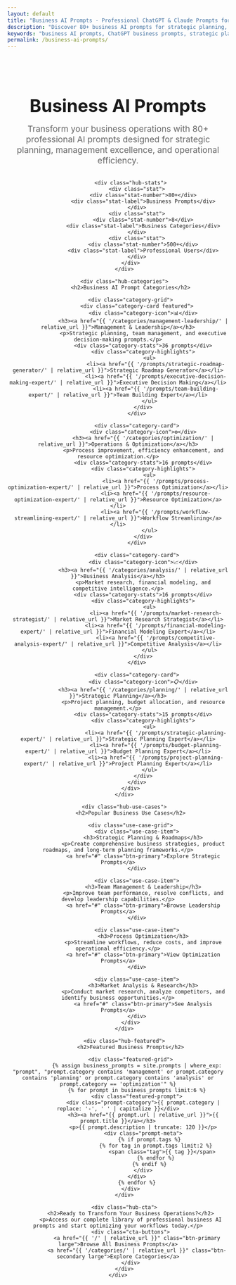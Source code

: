 ```yaml
---
layout: default
title: "Business AI Prompts - Professional ChatGPT & Claude Prompts for Business"
description: "Discover 80+ business AI prompts for strategic planning, management, operations, and workflow optimization. Ready-to-use ChatGPT and Claude prompts for business professionals."
keywords: "business AI prompts, ChatGPT business prompts, strategic planning prompts, management prompts, business analysis prompts, operations optimization"
permalink: /business-ai-prompts/
---
```


<div class="hub-page business-hub">
    <div class="container">
        <div class="hub-header">
            <h1>Business AI Prompts</h1>
            <p class="hub-subtitle">Transform your business operations with 80+ professional AI prompts designed for strategic planning, management excellence, and operational efficiency.</p>
            
            <div class="hub-stats">
                <div class="stat">
                    <div class="stat-number">80+</div>
                    <div class="stat-label">Business Prompts</div>
                </div>
                <div class="stat">
                    <div class="stat-number">8</div>
                    <div class="stat-label">Business Categories</div>
                </div>
                <div class="stat">
                    <div class="stat-number">500+</div>
                    <div class="stat-label">Professional Users</div>
                </div>
            </div>
        </div>

        <div class="hub-categories">
            <h2>Business AI Prompt Categories</h2>
            
            <div class="category-grid">
                <div class="category-card featured">
                    <div class="category-icon">📊</div>
                    <h3><a href="{{ '/categories/management-leadership/' | relative_url }}">Management & Leadership</a></h3>
                    <p>Strategic planning, team management, and executive decision-making prompts.</p>
                    <div class="category-stats">36 prompts</div>
                    <div class="category-highlights">
                        <ul>
                            <li><a href="{{ '/prompts/strategic-roadmap-generator/' | relative_url }}">Strategic Roadmap Generator</a></li>
                            <li><a href="{{ '/prompts/executive-decision-making-expert/' | relative_url }}">Executive Decision Making</a></li>
                            <li><a href="{{ '/prompts/team-building-expert/' | relative_url }}">Team Building Expert</a></li>
                        </ul>
                    </div>
                </div>

                <div class="category-card">
                    <div class="category-icon">⚙️</div>
                    <h3><a href="{{ '/categories/optimization/' | relative_url }}">Operations & Optimization</a></h3>
                    <p>Process improvement, efficiency enhancement, and resource optimization.</p>
                    <div class="category-stats">16 prompts</div>
                    <div class="category-highlights">
                        <ul>
                            <li><a href="{{ '/prompts/process-optimization-expert/' | relative_url }}">Process Optimization</a></li>
                            <li><a href="{{ '/prompts/resource-optimization-expert/' | relative_url }}">Resource Optimization</a></li>
                            <li><a href="{{ '/prompts/workflow-streamlining-expert/' | relative_url }}">Workflow Streamlining</a></li>
                        </ul>
                    </div>
                </div>

                <div class="category-card">
                    <div class="category-icon">📈</div>
                    <h3><a href="{{ '/categories/analysis/' | relative_url }}">Business Analysis</a></h3>
                    <p>Market research, financial modeling, and competitive intelligence.</p>
                    <div class="category-stats">16 prompts</div>
                    <div class="category-highlights">
                        <ul>
                            <li><a href="{{ '/prompts/market-research-strategist/' | relative_url }}">Market Research Strategist</a></li>
                            <li><a href="{{ '/prompts/financial-modeling-expert/' | relative_url }}">Financial Modeling Expert</a></li>
                            <li><a href="{{ '/prompts/competitive-analysis-expert/' | relative_url }}">Competitive Analysis</a></li>
                        </ul>
                    </div>
                </div>

                <div class="category-card">
                    <div class="category-icon">📋</div>
                    <h3><a href="{{ '/categories/planning/' | relative_url }}">Strategic Planning</a></h3>
                    <p>Project planning, budget allocation, and resource management.</p>
                    <div class="category-stats">15 prompts</div>
                    <div class="category-highlights">
                        <ul>
                            <li><a href="{{ '/prompts/strategic-planning-expert/' | relative_url }}">Strategic Planning Expert</a></li>
                            <li><a href="{{ '/prompts/budget-planning-expert/' | relative_url }}">Budget Planning Expert</a></li>
                            <li><a href="{{ '/prompts/project-planning-expert/' | relative_url }}">Project Planning Expert</a></li>
                        </ul>
                    </div>
                </div>
            </div>
        </div>

        <div class="hub-use-cases">
            <h2>Popular Business Use Cases</h2>
            
            <div class="use-case-grid">
                <div class="use-case-item">
                    <h3>Strategic Planning & Roadmaps</h3>
                    <p>Create comprehensive business strategies, product roadmaps, and long-term planning frameworks.</p>
                    <a href="#" class="btn-primary">Explore Strategic Prompts</a>
                </div>
                
                <div class="use-case-item">
                    <h3>Team Management & Leadership</h3>
                    <p>Improve team performance, resolve conflicts, and develop leadership capabilities.</p>
                    <a href="#" class="btn-primary">Browse Leadership Prompts</a>
                </div>
                
                <div class="use-case-item">
                    <h3>Process Optimization</h3>
                    <p>Streamline workflows, reduce costs, and improve operational efficiency.</p>
                    <a href="#" class="btn-primary">View Optimization Prompts</a>
                </div>
                
                <div class="use-case-item">
                    <h3>Market Analysis & Research</h3>
                    <p>Conduct market research, analyze competitors, and identify business opportunities.</p>
                    <a href="#" class="btn-primary">See Analysis Prompts</a>
                </div>
            </div>
        </div>

        <div class="hub-featured">
            <h2>Featured Business Prompts</h2>
            
            <div class="featured-grid">
                {% assign business_prompts = site.prompts | where_exp: "prompt", "prompt.category contains 'management' or prompt.category contains 'planning' or prompt.category contains 'analysis' or prompt.category == 'optimization'" %}
                {% for prompt in business_prompts limit:6 %}
                <div class="featured-prompt">
                    <div class="prompt-category">{{ prompt.category | replace: '-', ' ' | capitalize }}</div>
                    <h3><a href="{{ prompt.url | relative_url }}">{{ prompt.title }}</a></h3>
                    <p>{{ prompt.description | truncate: 120 }}</p>
                    <div class="prompt-meta">
                        {% if prompt.tags %}
                            {% for tag in prompt.tags limit:2 %}
                                <span class="tag">{{ tag }}</span>
                            {% endfor %}
                        {% endif %}
                    </div>
                </div>
                {% endfor %}
            </div>
        </div>

        <div class="hub-cta">
            <h2>Ready to Transform Your Business Operations?</h2>
            <p>Access our complete library of professional business AI prompts and start optimizing your workflows today.</p>
            <div class="cta-buttons">
                <a href="{{ '/' | relative_url }}" class="btn-primary large">Browse All Business Prompts</a>
                <a href="{{ '/categories/' | relative_url }}" class="btn-secondary large">Explore Categories</a>
            </div>
        </div>
    </div>
</div>

<style>
.hub-page {
    padding: 2rem 0;
}

.hub-header {
    text-align: center;
    margin-bottom: 3rem;
}

.hub-header h1 {
    font-size: 2.5rem;
    color: #1a1a1a;
    margin-bottom: 1rem;
}

.hub-subtitle {
    font-size: 1.2rem;
    color: #666;
    max-width: 800px;
    margin: 0 auto 2rem;
}

.hub-stats {
    display: flex;
    justify-content: center;
    gap: 2rem;
    margin-top: 2rem;
}

.hub-stats .stat {
    text-align: center;
}

.hub-stats .stat-number {
    font-size: 2rem;
    font-weight: bold;
    color: #007acc;
}

.hub-stats .stat-label {
    color: #666;
    font-size: 0.9rem;
}

.category-grid {
    display: grid;
    grid-template-columns: repeat(auto-fit, minmax(300px, 1fr));
    gap: 2rem;
    margin-bottom: 3rem;
}

.category-card {
    background: white;
    border: 2px solid #f0f0f0;
    border-radius: 12px;
    padding: 2rem;
    transition: all 0.3s ease;
}

.category-card:hover {
    border-color: #007acc;
    transform: translateY(-5px);
    box-shadow: 0 10px 30px rgba(0,0,0,0.1);
}

.category-card.featured {
    border-color: #007acc;
    background: linear-gradient(135deg, #f8f9ff 0%, #ffffff 100%);
}

.category-icon {
    font-size: 2rem;
    margin-bottom: 1rem;
}

.category-card h3 {
    margin-bottom: 1rem;
    font-size: 1.3rem;
}

.category-card h3 a {
    color: #1a1a1a;
    text-decoration: none;
}

.category-stats {
    background: #007acc;
    color: white;
    padding: 0.5rem 1rem;
    border-radius: 6px;
    display: inline-block;
    font-size: 0.9rem;
    margin: 1rem 0;
}

.category-highlights ul {
    list-style: none;
    padding: 0;
}

.category-highlights li {
    margin-bottom: 0.5rem;
}

.category-highlights a {
    color: #007acc;
    text-decoration: none;
    font-size: 0.9rem;
}

.use-case-grid {
    display: grid;
    grid-template-columns: repeat(auto-fit, minmax(250px, 1fr));
    gap: 2rem;
    margin-bottom: 3rem;
}

.use-case-item {
    text-align: center;
    padding: 2rem;
    background: #f8f9ff;
    border-radius: 12px;
}

.featured-grid {
    display: grid;
    grid-template-columns: repeat(auto-fit, minmax(300px, 1fr));
    gap: 2rem;
    margin-bottom: 3rem;
}

.featured-prompt {
    background: white;
    border: 1px solid #eee;
    border-radius: 8px;
    padding: 1.5rem;
}

.prompt-category {
    color: #007acc;
    font-size: 0.8rem;
    text-transform: uppercase;
    font-weight: bold;
    margin-bottom: 0.5rem;
}

.hub-cta {
    text-align: center;
    background: linear-gradient(135deg, #007acc 0%, #0056b3 100%);
    color: white;
    padding: 3rem;
    border-radius: 12px;
    margin-top: 3rem;
}

.hub-cta h2 {
    color: white;
    margin-bottom: 1rem;
}

.cta-buttons {
    display: flex;
    justify-content: center;
    gap: 1rem;
    margin-top: 2rem;
}

.btn-primary.large,
.btn-secondary.large {
    padding: 1rem 2rem;
    font-size: 1.1rem;
}

@media (max-width: 768px) {
    .hub-stats {
        flex-direction: column;
        gap: 1rem;
    }
    
    .category-grid,
    .use-case-grid,
    .featured-grid {
        grid-template-columns: 1fr;
    }
    
    .cta-buttons {
        flex-direction: column;
        align-items: center;
    }
}
</style>